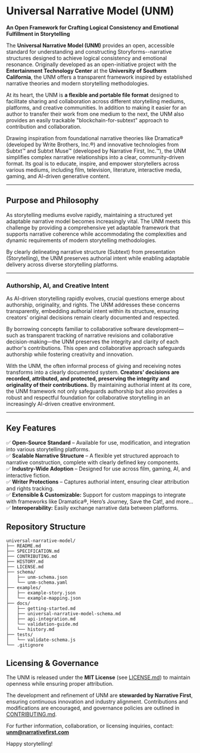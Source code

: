 # Universal Narrative Model (UNM)

**An Open Framework for Crafting Logical Consistency and Emotional Fulfillment in Storytelling**

The **Universal Narrative Model (UNM)** provides an open, accessible standard for understanding and constructing Storyforms--narrative structures designed to achieve logical consistency and emotional resonance. Originally developed as an open-initiative project with the **Entertainment Technology Center** at the **University of Southern California**, the UNM offers a transparent framework inspired by established narrative theories and modern storytelling methodologies.

At its heart, the UNM is **a flexible and portable file format** designed to facilitate sharing and collaboration across different storytelling mediums, platforms, and creative communities. In addition to making it easier for an author to transfer their work from one medium to the next, the UNM also provides an easily trackable "blockchain-for-subtext" approach to contribution and collaboration.

Drawing inspiration from foundational narrative theories like Dramatica® (developed by Write Brothers, Inc.®) and innovative technologies from Subtxt™ and Subtxt Muse™ (developed by Narrative First, Inc.™), the UNM simplifies complex narrative relationships into a clear, community-driven format. Its goal is to educate, inspire, and empower storytellers across various mediums, including film, television, literature, interactive media, gaming, and AI-driven generative content.

---

## Purpose and Philosophy

As storytelling mediums evolve rapidly, maintaining a structured yet adaptable narrative model becomes increasingly vital. The UNM meets this challenge by providing a comprehensive yet adaptable framework that supports narrative coherence while accommodating the complexities and dynamic requirements of modern storytelling methodologies.

By clearly delineating narrative structure (Subtext) from presentation (Storytelling), the UNM preserves authorial intent while enabling adaptable delivery across diverse storytelling platforms.

---

### Authorship, AI, and Creative Intent

As AI-driven storytelling rapidly evolves, crucial questions emerge about authorship, originality, and rights. The UNM addresses these concerns transparently, embedding authorial intent within its structure, ensuring creators' original decisions remain clearly documented and respected.

By borrowing concepts familiar to collaborative software development—such as transparent tracking of narrative revisions and collaborative decision-making—the UNM preserves the integrity and clarity of each author's contributions. This open and collaborative approach safeguards authorship while fostering creativity and innovation.

With the UNM, the often informal process of giving and receiving notes transforms into a clearly documented system. **Creators' decisions are recorded, attributed, and protected, preserving the integrity and originality of their contributions.** By maintaining authorial intent at its core, the UNM framework not only safeguards authorship but also provides a robust and respectful foundation for collaborative storytelling in an increasingly AI-driven creative environment.

---

## Key Features  
✅ **Open-Source Standard** – Available for use, modification, and integration into various storytelling platforms.  
✅ **Scalable Narrative Structure** – A flexible yet structured approach to narrative construction, complete with clearly defined key components.  
✅ **Industry-Wide Adoption** – Designed for use across film, gaming, AI, and interactive fiction.     
✅ **Writer Protections** – Captures authorial intent, ensuring clear attribution and rights tracking.  
✅ **Extensible & Customizable:** Support for custom mappings to integrate with frameworks like Dramatica®, Hero’s Journey, Save the Cat!, and more...  
✅ **Interoperability:** Easily exchange narrative data between platforms.

## Repository Structure
```
universal-narrative-model/
├── README.md
├── SPECIFICATION.md
├── CONTRIBUTING.md
├── HISTORY.md
├── LICENSE.md
├── schema/
│   ├── unm-schema.json
│   └── unm-schema.yaml
├── examples/
│   ├── example-story.json
│   └── example-mapping.json
├── docs/
│   ├── getting-started.md
│   ├── universal-narrative-model-schema.md
│   ├── api-integration.md
│   └── validation-guide.md
│   └── history.md
├── tests/
│   └── validate-schema.js
└── .gitignore
```

## Licensing & Governance  

The UNM is released under the **MIT License** (see [LICENSE.md](LICENSE.md)) to maintain openness while ensuring proper attribution.  

The development and refinement of UNM are **stewarded by Narrative First**, ensuring continuous innovation and industry alignment. Contributions and modifications are encouraged, and governance policies are outlined in [CONTRIBUTING.md](CONTRIBUTING.md).  

For further information, collaboration, or licensing inquiries, contact: **unm@narrativefirst.com**

Happy storytelling!